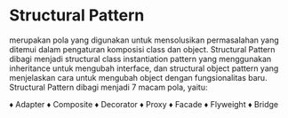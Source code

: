 # Structural Pattern 
merupakan pola yang digunakan untuk mensolusikan permasalahan yang ditemui dalam pengaturan komposisi class dan object. Structural Pattern dibagi menjadi structural class instantiation pattern yang menggunakan inheritance untuk mengubah interface, dan structural object pattern yang menjelaskan cara untuk mengubah object dengan fungsionalitas baru. Structural Pattern dibagi menjadi 7 macam pola, yaitu:

♦ Adapter
♦ Composite
♦ Decorator
♦ Proxy
♦ Facade
♦ Flyweight
♦ Bridge